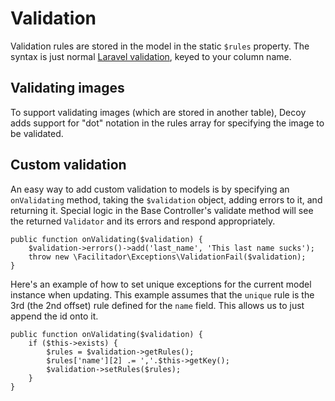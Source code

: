 # Validation

Validation rules are stored in the model in the static `$rules` property.  The syntax is just  normal [Laravel validation](https://laravel.com/docs/5.3/validation#available-validation-rules), keyed to your column name.

## Validating images

To support validating images (which are stored in another table), Decoy adds support for "dot" notation in the rules array for specifying the image to be validated.

## Custom validation

An easy way to add custom validation to models is by specifying an `onValidating` method, taking the `$validation` object, adding errors to it, and returning it.  Special logic in the Base Controller's validate method will see the returned `Validator` and its errors and respond appropriately.

	public function onValidating($validation) {
		$validation->errors()->add('last_name', 'This last name sucks');
		throw new \Facilitador\Exceptions\ValidationFail($validation);
	}

Here's an example of how to set unique exceptions for the current model instance when updating.  This example assumes that the `unique` rule is the 3rd (the 2nd offset) rule defined for the `name` field.  This allows us to just append the id onto it.


	public function onValidating($validation) {
		if ($this->exists) {
			$rules = $validation->getRules();
			$rules['name'][2] .= ','.$this->getKey();
			$validation->setRules($rules);
		}
	}
